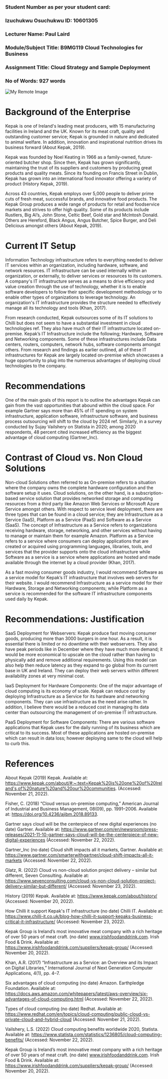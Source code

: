 ### Student Number as per your student card:

### Izuchukwu Osuchukwu ID: 10601305
	
### Lecturer Name: Paul Laird

### Module/Subject Title: B9MG119 Cloud Technologies for Business

### Assignment Title: Cloud Strategy and Sample Deployment

### No of Words: 927 words


![My Remote Image](https://www.kepak.com/wp-content/themes/kepak/assets/images/kepak-logo.png)


# Background of the Enterprise

Kepak is one of Ireland's leading meat producers, with 15 manufacturing facilities in Ireland   and the UK. Known for its meat craft, quality and outstanding customer service; Kepak is grounded in nature and dedicated to animal welfare. In addition, innovation and inspirational nutrition drives its business forward (About Kepak, 2019). 

Kepak was founded by Noel Keating in 1966 as a family-owned, future-oriented butcher shop. Since then, Kepak has grown significantly, maintaining the trust of its suppliers and customers by producing great products and quality meats. Since its founding on Francis Street in Dublin, Kepak has grown into an international food innovator offering a variety of product (History Kepak, 2019).

Across 43 countries, Kepak employs over 5,000 people to deliver prime cuts of fresh meat, successful brands, and innovative food products. The Kepak Group produces a wide range of products for retail and foodservice markets and strives to offer high quality. Some of its products include Rustlers, Big Al’s, John Stone, Celtic Beef, Gold star and McIntosh Donald. Others are Hereford, Black Angus, Angus Butcher, Spice Burger, and Deli Delicious amongst others (About Kepak, 2019). 


# Current IT Setup
Information Technology infrastructure refers to everything needed to deliver IT services within an organization, including hardware, software, and network resources.  IT infrastructure can be used internally within an organization, or externally, to deliver services or resources to its customers. A company's IT infrastructure serves as a means to drive efficiency and value creation through the use of technology, whether it is to enable software developers to follow their specific development methodology or to enable other types of organizations to leverage technology. An organization's IT infrastructure provides the structure needed to effectively manage all its technology and tools (Khan, 2017). 

From research conducted, Kepak outsources some of its IT solutions to Chilli but does not seem to have a substantial investment in cloud technologies ref. They also have much of their IT infrastructure located on-premise. Kepak’s IT Infrastructure include the following; Hardware, Software and Networking components. Some of these infrastructures include Data centers, routers, computers, network hubs, software components amongst others. From research and findings as earlier outlined, all of these IT infrastructures for Kepak are largely located on-premise which showcases a huge opportunity to plug into the numerous advantages of deploying cloud technologies to the company.


# Recommendations

One of the main goals of this report is to outline the advantages Kepak can gain from the vast opportunities that abound within the cloud space. For example Gartner says more than 45% of IT spending on system infrastructure, application software, infrastructure software, and business process outsourcing will shift to the cloud by 2024 ref. Similarly, in a survey conducted by Sujay Vailshery on Statista in 2020; among 2020 respondents, 48 percent cited increased efficiency as the biggest advantage of cloud computing (Gartner_Inc). 

# Contrast of Cloud vs. Non Cloud Solutions

Non-cloud Solutions often referred to as On-premise refers to a situation where the company owns the complete hardware configuration and the software setup it uses. Cloud solutions, on the other hand, is a subscription-based service solution that provides networked storage and computing resources from a third party like Amazon Web Services or Microsoft Azure Service amongst others. 
With respect to service level deployment, there are three types that can be found in a cloud service; they are Infrastructure as a Service (IaaS), Platform as a Service (PaaS) and Software as a Service (SaaS). The concept of Infrastructure as a Service refers to organizations receiving hardware, storage, networking, and other services without having to manage or maintain them for example Amazon. Platform as a Service refers to a service where consumers can deploy applications that are created or acquired using programming languages, libraries, tools, and services that the provider supports onto the cloud infrastructure while Software as a service is a service where applications are hosted and made available through the internet by a cloud provider (Khan, 2017). 

As a fast moving consumer goods industry, I would recommend Software as a service model for Kepak’s IT infrastructure that involves web servers for their website. I would recommend Infrastructure as a service model for their Hardware, Storage and Networking components; while Platform as a service is recommended for the software IT infrastructure components used daily by Kepak.

# Recommendations: Justification

SaaS Deployment for Webservers: Kepak produce fast moving consumer goods, producing more than 3000 burgers in one hour. As a result, it is essential there is limited or no downtime with their webservers. They also have peak periods like in December where they have much more demand; it would be more economical to upscale on the cloud rather than having to physically add and remove additional requirements. Using this model can also help then reduce latency as they expand to go global from its current base in UK and Ireland. They can deploy their web servers within different availability zones at very minimal cost.

IaaS Deployment for Hardware Components: One of the major advantage of cloud computing is its economy of scale. Kepak can reduce cost by deploying Infrastructure as a Service for its hardware and networking components. They can use infrastructure as the need arise rather. In addition, I believe there would be a reduced cost in managing its data center than outsourcing the management of on-premise IT infrastructure.

PaaS Deployment for Software Components: There are various software applications that Kepak uses for the daily running of its business which are critical to its success. Most of these applications are hosted on-premise which can result in data loss; however deploying same to the cloud will help to curb this.

# References
About Kepak (2019) Kepak. Available at: https://www.kepak.com/about/#:~:text=Kepak%20is%20one%20of%20Ireland's,of%20nature%20and%20our%20communities. (Accessed: November 21, 2022). 

Fisher, C. (2018) “Cloud versus on-premise computing,” American Journal of Industrial and Business Management, 08(09), pp. 1991–2006. Available at: https://doi.org/10.4236/ajibm.2018.89133. 

Gartner says cloud will be the centerpiece of new digital experiences (no date) Gartner. Available at: https://www.gartner.com/en/newsroom/press-releases/2021-11-10-gartner-says-cloud-will-be-the-centerpiece-of-new-digital-experiences (Accessed: November 22, 2022). 

Gartner_Inc (no date) Cloud shift impacts all it markets, Gartner. Available at: https://www.gartner.com/smarterwithgartner/cloud-shift-impacts-all-it-markets (Accessed: November 22, 2022). 

Glatz, R. (2022) Cloud vs non-cloud solution project delivery – similar but different, Seven Consulting. Available at: https://www.sevenconsulting.com/cloud-vs-non-cloud-solution-project-delivery-similar-but-different/ (Accessed: November 23, 2022). 

History (2019) Kepak. Available at: https://www.kepak.com/about/history/ (Accessed: November 20, 2022). 

How Chilli it support Kepak's IT infrastructure (no date) Chilli IT. Available at: https://www.chilli-it.co.uk/blog-how-chilli-it-support-kepaks-business-critical-it-infrastructure/ (Accessed: November 23, 2022). 

Kepak Group is Ireland’s most innovative meat company with a rich heritage of over 50 years of meat craft. (no date) www.irishfoodanddrink.com. Irish Food &amp; Drink. Available at: https://www.irishfoodanddrink.com/suppliers/kepak-group/ (Accessed: November 20, 2022). 

Khan, A.R. (2017) “Infrastructure as a Service: an Overview and its Impact on Digital Libraries,” International Journal of Next Generation Computer Applications, 4(1), pp. 4–7. 

Six advantages of cloud computing (no date) Amazon. Earthpledge Foundation. Available at: https://docs.aws.amazon.com/whitepapers/latest/aws-overview/six-advantages-of-cloud-computing.html (Accessed: November 22, 2022). 

Types of cloud computing (no date) Redhat. Available at: https://www.redhat.com/en/topics/cloud-computing/public-cloud-vs-private-cloud-and-hybrid-cloud (Accessed: November 21, 2022). 

Vailshery, L.S. (2022) Cloud computing benefits worldwide 2020, Statista. Available at: https://www.statista.com/statistics/1236805/cloud-computing-benefits/ (Accessed: November 22, 2022).

Kepak Group is Ireland’s most innovative meat company with a rich heritage of over 50 years of meat craft. (no date) www.irishfoodanddrink.com. Irish Food &amp; Drink. Available at: https://www.irishfoodanddrink.com/suppliers/kepak-group/ (Accessed: November 20, 2022).

